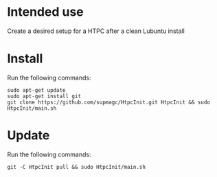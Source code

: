 # Intended use
Create a desired setup for a HTPC after a clean Lubuntu install

# Install
Run the following commands:
```
sudo apt-get update
sudo apt-get install git
git clone https://github.com/supmagc/HtpcInit.git HtpcInit && sudo HtpcInit/main.sh
```

# Update
Run the following commands:
```
git -C HtpcInit pull && sudo HtpcInit/main.sh
```